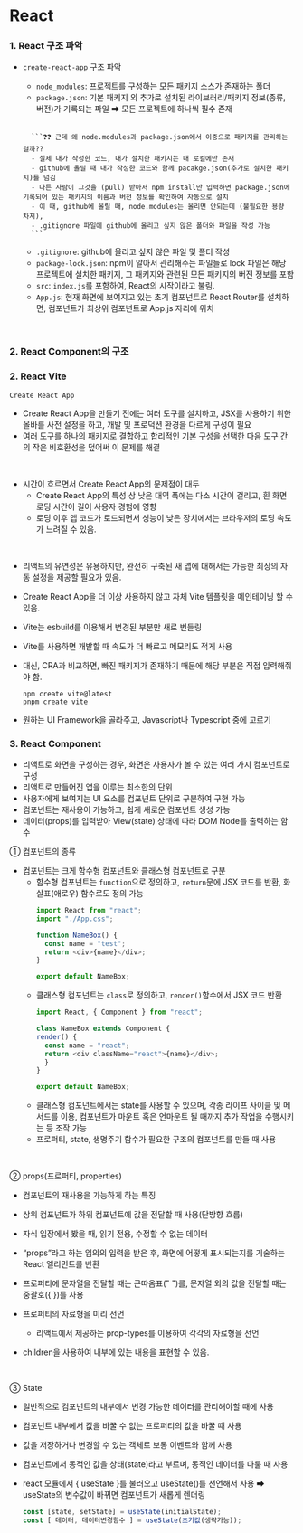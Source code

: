 # React

### 1. React 구조 파악
- `create-react-app` 구조 파악
    - `node_modules`: 프로젝트를 구성하는 모든 패키지 소스가 존재하는 폴더
    - `package.json`: 기본 패키지 외 추가로 설치된 라이브러리/패키지 정보(종류, 버전)가 기록되는 파일 ➡ 모든 프로젝트에 하나씩 필수 존재 
    <br>

        ```❓❓ 근데 왜 node.modules과 package.json에서 이중으로 패키지를 관리하는 걸까??
        - 실제 내가 작성한 코드, 내가 설치한 패키지는 내 로컬에만 존재
        - github에 올릴 때 내가 작성한 코드와 함께 pacakge.json(추가로 설치한 패키지)를 넘김
        - 다른 사람이 그것을 (pull) 받아서 npm install만 입력하면 package.json에 기록되어 있는 패키지의 이름과 버전 정보를 확인하여 자동으로 설치
        - 이 때, github에 올릴 때, node.modules는 올리면 안되는데 (불필요한 용량 차지),
        - .gitignore 파일에 github에 올리고 싶지 않은 폴더와 파일을 작성 가능
        ``` 
    - `.gitignore`: github에 올리고 싶지 않은 파일 및 폴더 작성
    - `package-lock.json`: npm이 알아서 관리해주는 파일들로 lock 파일은 해당 프로젝트에 설치한 패키지, 그 패키지와 관련된 모든 패키지의 버전 정보를 포함
    - `src`: `index.js`를 포함하여, React의 시작이라고 불림.
    - `App.js`: 현재 화면에 보여지고 있는 초기 컴포넌트로 React Router를 설치하면, 컴포넌트가 최상위 컴포넌트로 App.js 자리에 위치
<br>

### 2. React Component의 구조
### 2. React Vite   
`Create React App`
  - Create React App을 만들기 전에는 여러 도구를 설치하고, JSX를 사용하기 위한 올바를 사전 설정을 하고, 개발 및 프로덕션 환경을 다르게 구성이 필요
  - 여러 도구를 하나의 패키지로 결합하고 합리적인 기본 구성을 선택한 다음 도구 간의 작은 비호환성을 덮어써 이 문제를 해결

<br>

- 시간이 흐르면서 Create React App의 문제점이 대두
  - Create React App의 특성 상 낮은 대역 폭에는 다소 시간이 걸리고, 흰 화면 로딩 시간이 길어 사용자 경험에 영향
  - 로딩 이후 앱 코드가 로드되면서 성능이 낮은 장치에서는 브라우저의 로딩 속도가 느려질 수 있음.

<br>

- 리액트의 유연성은 유용하지만, 완전히 구축된 새 앱에 대해서는 가능한 최상의 자동 설정을 제공할 필요가 있음.
- Create React App을 더 이상 사용하지 않고 자체 Vite 템플릿을 메인테이닝 할 수 있음.
- Vite는 esbuild를 이용해서 변경된 부분만 새로 번들링
-  Vite를 사용하면 개발할 때 속도가 더 빠르고 메모리도 적게 사용
-  대신, CRA과 비교하면, 빠진 패키지가 존재하기 때문에 해당 부분은 직접 입력해줘야 함.

    `npm create vite@latest` <br>
    `pnpm create vite`

- 원하는 UI Framework을 골라주고, Javascript나 Typescript 중에 고르기


### 3. React Component

- 리액트로 화면을 구성하는 경우, 화면은 사용자가 볼 수 있는 여러 가지 컴포넌트로 구성
- 리액트로 만들어진 앱을 이루는 최소한의 단위
- 사용자에게 보여지는 UI 요소를 컴포넌트 단위로 구분하여 구현 가능
- 컴포넌트는 재사용이 가능하고, 쉽게 새로운 컴포넌트 생성 가능
- 데이터(props)를 입력받아 View(state) 상태에 따라 DOM Node를 출력하는 함수

① 컴포넌트의 종류

- 컴포넌트는 크게 함수형 컴포넌트와 클래스형 컴포넌트로 구분
  - 함수형 컴포넌트는 `function`으로 정의하고, `return`문에 JSX 코드를 반환, 화살표(애로우) 함수로도 정의 가능
    <br>
    ```javascript
    import React from "react";
    import "./App.css";

    function NameBox() {
      const name = "test";
      return <div>{name}</div>;
    }

    export default NameBox;
    ```
  - 클래스형 컴포넌트는 `class`로 정의하고, `render()`함수에서 JSX 코드 반환
    <br>
    ```javascript
    import React, { Component } from "react";

    class NameBox extends Component {
    render() {
      const name = "react";
      return <div className="react">{name}</div>;
      }
    }

    export default NameBox;
    ```
  - 클래스형 컴포넌트에서는 state를 사용할 수 있으며, 각종 라이프 사이클 및 메서드를 이용, 컴포넌트가 마운트 혹은 언마운트 될 때까지 추가 작업을 수행시키는 등 조작 가능
  - 프로퍼티, state, 생명주기 함수가 필요한 구조의 컴포넌트를 만들 때 사용

<br>

② props(프로퍼티, properties)

- 컴포넌트의 재사용을 가능하게 하는 특징
- 상위 컴포넌트가 하위 컴포넌트에 값을 전달할 때 사용(단방향 흐름)
- 자식 입장에서 봤을 때, 읽기 전용, 수정할 수 없는 데이터
- “props”라고 하는 임의의 입력을 받은 후, 화면에 어떻게 표시되는지를 기술하는 React 엘리먼트를 반환

- 프로퍼티에 문자열을 전달할 때는 큰따옴표(" ")를, 문자열 외의 값을 전달할 때는 중괄호({ })를 사용
- 프로퍼티의 자료형을 미리 선언
  - 리액트에서 제공하는 prop-types를 이용하여 각각의 자료형을 선언
- children을 사용하여 내부에 있는 내용을 표현할 수 있음.

<br>

③ State
- 일반적으로 컴포넌트의 내부에서 변경 가능한 데이터를 관리해야할 때에 사용
- 컴포넌트 내부에서 값을 바꿀 수 없는 프로퍼티의 값을 바꿀 때 사용
- 값을 저장하거나 변경할 수 있는 객체로 보통 이벤트와 함께 사용
- 컴포넌트에서 동적인 값을 상태(state)라고 부르며, 동적인 데이터를 다룰 때 사용
- react 모듈에서 { useState }를 불러오고 useState()를 선언해서 사용 ➡ useState의 변수값이 바뀌면 컴포넌트가 새롭게 렌더링
  
  ```javascript
  const [state, setState] = useState(initialState);
  const [ 데이터, 데이터변경함수 ] = useState(초기값(생략가능));
  ```

